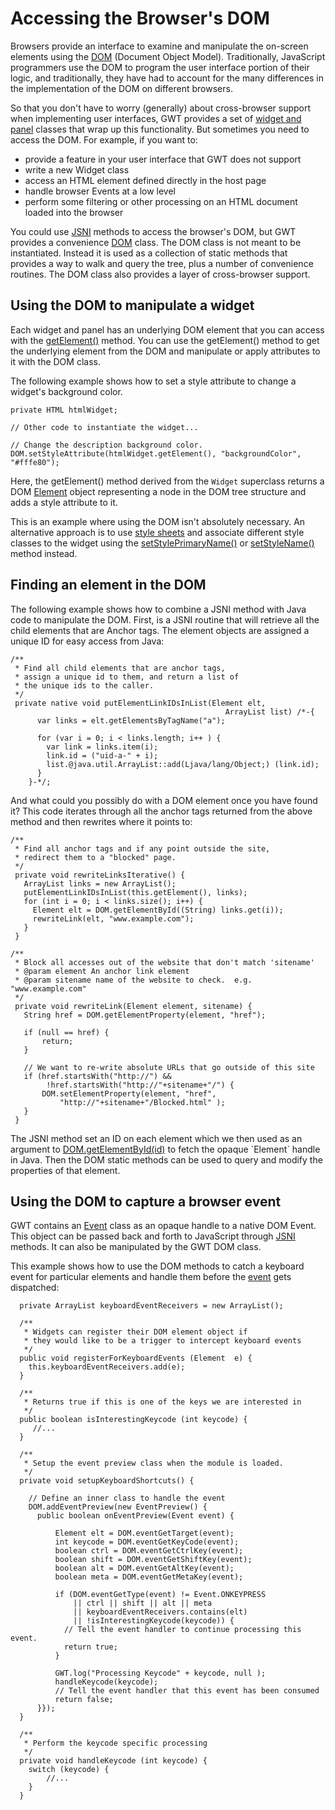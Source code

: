 # Accessing the Browser's DOM #

Browsers provide an interface to examine and manipulate the on-screen elements using the [DOM](http://w3c.org/DOM/) (Document Object Model).  Traditionally, JavaScript programmers use the DOM to program the user interface portion of their logic, and traditionally, they have had to account for the many differences in the implementation of the DOM on different browsers.

So that you don't have to worry (generally) about cross-browser support when implementing user interfaces, GWT provides a set of [widget and panel](DevGuideWidgetsAndPanels.md) classes that wrap up this functionality. But sometimes you need to access the DOM. For example, if you want to:

  * provide a feature in your user interface that GWT does not support
  * write a new Widget class
  * access an HTML element defined directly in the host page
  * handle browser Events at a low level
  * perform some filtering or other processing on an HTML document loaded into the browser

You could use [JSNI](DevGuideJavaScriptNativeInterface.md) methods to access the browser's DOM, but GWT provides a convenience [DOM](http://google-web-toolkit.googlecode.com/svn/javadoc/1.5/com/google/gwt/user/client/DOM.html) class.   The DOM class is not meant to be instantiated. Instead it is used as a collection of static methods that provides a way to walk and query the tree, plus a number of convenience routines. The DOM class also provides a layer of cross-browser support.

## Using the DOM to manipulate a widget ##

Each widget and panel has an underlying DOM element that you can access with the [getElement()](http://google-web-toolkit.googlecode.com/svn/javadoc/1.5/com/google/gwt/user/client/ui/UIObject.html#getElement()) method. You can use the getElement() method to get the underlying element from the DOM and manipulate or apply attributes to it with the DOM class.

The following example shows how to set a style attribute to change a widget's background color.

```
private HTML htmlWidget;

// Other code to instantiate the widget...

// Change the description background color.
DOM.setStyleAttribute(htmlWidget.getElement(), "backgroundColor", "#fffe80");
```

Here, the getElement() method derived from the `Widget` superclass returns a DOM [Element](http://google-web-toolkit.googlecode.com/svn/javadoc/1.5/com/google/gwt/user/client/Element.html) object representing a node in the DOM tree structure and adds a style attribute to it.

This is an example where using the DOM isn't absolutely necessary. An alternative approach is to use  [style sheets](DevGuideStyleSheets.md) and associate different style classes to the widget using the [setStylePrimaryName()](http://google-web-toolkit.googlecode.com/svn/javadoc/1.5/com/google/gwt/user/client/ui/UIObject.html#setStylePrimaryName(java.lang.String))  or [setStyleName()](http://google-web-toolkit.googlecode.com/svn/javadoc/1.5/com/google/gwt/user/client/ui/UIObject.html#setStyleName(java.lang.String)) method instead.

## Finding an element in the DOM ##

The following example shows how to combine a JSNI method with Java code to manipulate the DOM.  First, is a JSNI routine that will retrieve all the child elements that are Anchor tags. The element objects are assigned a unique ID for easy access from Java:

```
/**
 * Find all child elements that are anchor tags,
 * assign a unique id to them, and return a list of
 * the unique ids to the caller.
 */
 private native void putElementLinkIDsInList(Element elt,
                                                ArrayList list) /*-{
      var links = elt.getElementsByTagName("a");

      for (var i = 0; i < links.length; i++ ) {
        var link = links.item(i);
        link.id = ("uid-a-" + i);
        list.@java.util.ArrayList::add(Ljava/lang/Object;) (link.id);
      }
    }-*/;
```


And what could you possibly do with a DOM element once you have found it?  This code iterates through all the anchor tags returned from the above method and then rewrites where it points to:

```
/**
 * Find all anchor tags and if any point outside the site, 
 * redirect them to a "blocked" page.
 */
 private void rewriteLinksIterative() {
   ArrayList links = new ArrayList();
   putElementLinkIDsInList(this.getElement(), links);
   for (int i = 0; i < links.size(); i++) {
     Element elt = DOM.getElementById((String) links.get(i));
     rewriteLink(elt, "www.example.com");
   }
 }

/**
 * Block all accesses out of the website that don't match 'sitename'
 * @param element An anchor link element
 * @param sitename name of the website to check.  e.g. "www.example.com"
 */
 private void rewriteLink(Element element, sitename) {
   String href = DOM.getElementProperty(element, "href");

   if (null == href) {
       return;
   }

   // We want to re-write absolute URLs that go outside of this site
   if (href.startsWith("http://") &&
        !href.startsWith("http://"+sitename+"/") {
       DOM.setElementProperty(element, "href", 
           "http://"+sitename+"/Blocked.html" );
   }
 }
```

The JSNI method set an ID on each element which we then used as an argument to [DOM.getElementById(id)](http://google-web-toolkit.googlecode.com/svn/javadoc/1.5/com/google/gwt/user/client/DOM.html#getElementById(java.lang.String)) to fetch the opaque `Element` handle in Java.  Then the DOM static methods can be used to query and modify the properties of that element.

## Using the DOM to capture a browser event ##

GWT contains an [Event](http://google-web-toolkit.googlecode.com/svn/javadoc/1.5/com/google/gwt/user/client/Event.html) class  as an opaque handle to a native DOM Event. This object can be passed back and forth to JavaScript through [JSNI](DevGuideJavaScriptNativeInterface.md) methods. It can also be manipulated by the GWT DOM class.

This example shows how to use the DOM methods to catch a keyboard event for particular elements and handle them before the [event](DevGuideEventsAndListeners.md) gets dispatched:

```
  private ArrayList keyboardEventReceivers = new ArrayList();

  /**
   * Widgets can register their DOM element object if
   * they would like to be a trigger to intercept keyboard events
   */
  public void registerForKeyboardEvents (Element  e) {
    this.keyboardEventReceivers.add(e);
  }

  /**
   * Returns true if this is one of the keys we are interested in
   */  
  public boolean isInterestingKeycode (int keycode) {
     //...
  }

  /**
   * Setup the event preview class when the module is loaded.
   */
  private void setupKeyboardShortcuts() {

    // Define an inner class to handle the event
    DOM.addEventPreview(new EventPreview() {
      public boolean onEventPreview(Event event) {
        
          Element elt = DOM.eventGetTarget(event);
          int keycode = DOM.eventGetKeyCode(event);
          boolean ctrl = DOM.eventGetCtrlKey(event);
          boolean shift = DOM.eventGetShiftKey(event);
          boolean alt = DOM.eventGetAltKey(event);
          boolean meta = DOM.eventGetMetaKey(event);
          
          if (DOM.eventGetType(event) != Event.ONKEYPRESS
              || ctrl || shift || alt || meta
              || keyboardEventReceivers.contains(elt)
              || !isInterestingKeycode(keycode)) {
            // Tell the event handler to continue processing this event.
            return true;
          }
         
          GWT.log("Processing Keycode" + keycode, null );
          handleKeycode(keycode);
          // Tell the event handler that this event has been consumed
          return false;
      }});
  }

  /**
   * Perform the keycode specific processing
   */
  private void handleKeycode (int keycode) {
    switch (keycode) {
        //...
    }
  }
```
